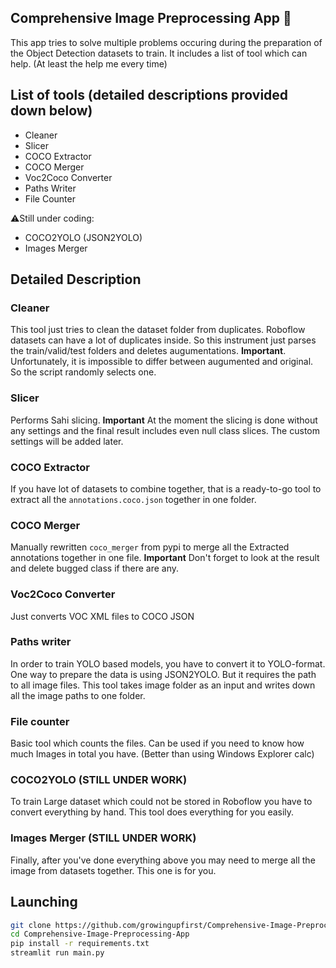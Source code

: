 ## Comprehensive Image Preprocessing App 🚀

This app tries to solve multiple problems occuring during the preparation of the Object Detection datasets to train.
It includes a list of tool which can help. (At least the help me every time)

## List of tools (detailed descriptions provided down below)

- Cleaner
- Slicer
- COCO Extractor
- COCO Merger
- Voc2Coco Converter
- Paths Writer
- File Counter

⚠️Still under coding:
- COCO2YOLO (JSON2YOLO)
- Images Merger
 
## Detailed Description
### Cleaner
This tool just tries to clean the dataset folder from duplicates. Roboflow datasets can have a lot of duplicates inside. So this instrument just parses the train/valid/test folders and deletes augumentations.
**Important**. Unfortunately, it is impossible to differ between augumented and original. So the script randomly selects one.

### Slicer
Performs Sahi slicing.
**Important** At the moment the slicing is done without any settings and the final result includes even null class slices. The custom settings will be added later.

### COCO Extractor
If you have lot of datasets to combine together, that is a ready-to-go tool to extract all the `annotations.coco.json` together in one folder.

### COCO Merger
Manually rewritten `coco_merger` from pypi to merge all the Extracted annotations together in one file.
**Important** Don't forget to look at the result and delete bugged class if there are any.

### Voc2Coco Converter
Just converts VOC XML files to COCO JSON

### Paths writer
In order to train YOLO based models, you have to convert it to YOLO-format. One way to prepare the data is using JSON2YOLO. But it requires the path to all image files. This tool takes image folder as an input and writes down all the image paths to one folder.

### File counter
Basic tool which counts the files. Can be used if you need to know how much Images in total you have. (Better than using Windows Explorer calc)

### COCO2YOLO (STILL UNDER WORK)
To train Large dataset which could not be stored in Roboflow you have to convert everything by hand. This tool does everything for you easily.

### Images Merger (STILL UNDER WORK)
  Finally, after you've done everything above you may need to merge all the image from datasets together. This one is for you. 

 ## Launching

```bash
git clone https://github.com/growingupfirst/Comprehensive-Image-Preprocessing-App
cd Comprehensive-Image-Preprocessing-App
pip install -r requirements.txt
streamlit run main.py
```
